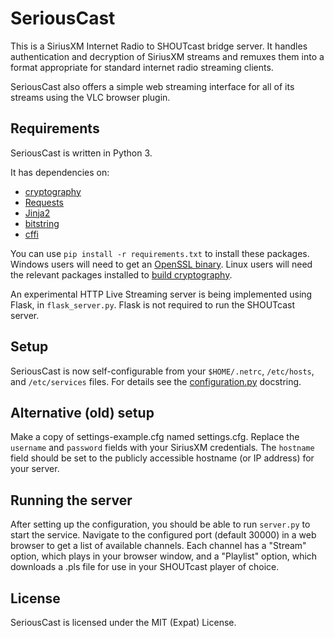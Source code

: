# SeriousCast

This is a SiriusXM Internet Radio to SHOUTcast bridge server.
It handles authentication and decryption of SiriusXM streams and remuxes them
into a format appropriate for standard internet radio streaming clients.

SeriousCast also offers a simple web streaming interface for all of its streams
using the VLC browser plugin.

## Requirements

SeriousCast is written in Python 3.

It has dependencies on:
* [cryptography](https://cryptography.io/en/latest/)
* [Requests](http://docs.python-requests.org/en/latest/)
* [Jinja2](http://jinja.pocoo.org/docs/)
* [bitstring](http://pythonhosted.org//bitstring/)
* [cffi](https://cffi.readthedocs.io/en/latest/)

You can use `pip install -r requirements.txt` to install these packages. Windows users will need to
get an [OpenSSL binary](https://www.openssl.org/related/binaries.html). Linux users will need the
relevant packages installed to [build cryptography](https://cryptography.io/en/latest/installation/#building-cryptography-on-linux).

An experimental HTTP Live Streaming server is being implemented using Flask, in `flask_server.py`.
Flask is not required to run the SHOUTcast server.

## Setup

SeriousCast is now self-configurable from your `$HOME/.netrc`, `/etc/hosts`, 
and `/etc/services` files. For details see the [configuration.py](configuration.py) docstring.

## Alternative (old) setup

Make a copy of settings-example.cfg named settings.cfg.
Replace the `username` and `password` fields with your SiriusXM credentials.
The `hostname` field should be set to the publicly accessible hostname (or IP
address) for your server.

## Running the server

After setting up the configuration, you should be able to run `server.py`
to start the service. Navigate to the configured port (default 30000) in a web
browser to get a list of available channels. Each channel has a "Stream" option,
which plays in your browser window, and a "Playlist" option, which downloads
a .pls file for use in your SHOUTcast player of choice.

## License

SeriousCast is licensed under the MIT (Expat) License.
